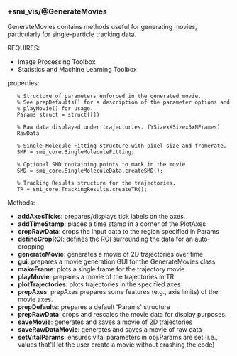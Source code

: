 ### +smi_vis/@GenerateMovies

GenerateMovies contains methods useful for generating movies,
particularly for single-particle tracking data.

REQUIRES:
- Image Processing Toolbox
- Statistics and Machine Learning Toolbox
    
properties:
```
   % Structure of parameters enforced in the generated movie.
   % See prepDefaults() for a description of the parameter options and
   % playMovie() for usage.
   Params struct = struct([])

   % Raw data displayed under trajectories. (YSizexXSizex3xNFrames)
   RawData

   % Single Molecule Fitting structure with pixel size and framerate.
   SMF = smi_core.SingleMoleculeFitting;

   % Optional SMD containing points to mark in the movie.
   SMD = smi_core.SingleMoleculeData.createSMD();

   % Tracking Results structure for the trajectories.
   TR = smi_core.TrackingResults.createTR();
```

Methods:
- **addAxesTicks**: prepares/displays tick labels on the axes.
- **addTimeStamp**: places a time stamp in a corner of the PlotAxes
- **cropRawData**: crops the input data to the region specified in Params
- **defineCropROI**: defines the ROI surrounding the data for an auto-cropping
- **generateMovie**: generates a movie of 2D trajectories over time
- **gui**: prepares a movie generation GUI for the GenerateMovies class
- **makeFrame**: plots a single frame for the trajectory movie
- **playMovie**: prepares a movie of the trajectories in TR
- **plotTrajectories**: plots trajectories in the specified axes
- **prepAxes**: prepAxes prepares some features (e.g., axis limits) of the
  movie axes.
- **prepDefaults**: prepares a default 'Params' structure
- **prepRawData**: crops and rescales the movie data for display purposes.
- **saveMovie**: generates and saves a movie of 2D trajectories
- **saveRawDataMovie**: generates and saves a movie of raw data
- **setVitalParams**: ensures vital parameters in obj.Params are set (i.e.,
  values that'll let the user create a movie without crashing the code)
